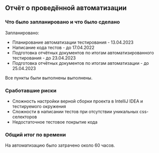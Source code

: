 ## Отчёт о проведённой автоматизации

### Что было запланировано и что было сделано

Запланировано:
* Планирование автоматизации тестирования - 13.04.2023
* Написание кода тестов - до 17.04.2022
* Подготовка отчётных документов по итогам автоматизированного тестирования - до 23.04.2023
* Подготовка отчётных документов по итогам автоматизации - до 25.04.2023

Все пункты были выполнены выполнены.

### Сработавшие риски
* Сложность настройки верной сборки проекта в IntelliJ IDEA и тестируемого окружения
* Сложности в написании тестов при отсутствии уникальных css-селекторов
* Недостаточное тестовое покрытие кода

### Общий итог по времени
На автоматизацию было затрачено около 60 часов. 